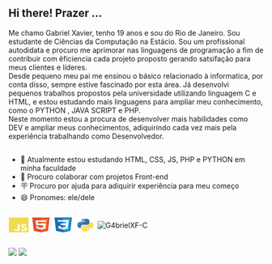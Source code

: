 ## Hi there! Prazer ...
  Me chamo Gabriel Xavier, tenho 19 anos e sou do Rio de Janeiro. Sou estudante de Ciências da Computação na Estácio. Sou um profissional autodidata e procuro me aprimorar nas linguagens de programação a fim de contribuir com êficiencia cada projeto proposto gerando satsifação para meus clientes e líderes.<br>
 Desde pequeno meu pai me ensinou o básico relacionado à informatica, por conta disso, sempre estive fascinado por esta área. Já desenvolvi pequenos trabalhos propostos pela universidade utilizando linguagem C e HTML, e estou estudando mais linguagens para ampliar meu conhecimento, como o PYTHON , JAVA SCRIPT e PHP.<br>
  Neste momento estou a procura de desenvolver mais habilidades como DEV e ampliar meus conhecimentos, adiquirindo cada vez mais pela experiência trabalhando como Desenvolvedor. 

##

- 📖 Atualmente estou estudando HTML, CSS, JS, PHP e PYTHON em minha faculdade
- 👯 Procuro colaborar com projetos Front-end
- 🪧 Procuro por ajuda para adiquirir experiência para meu começo
- 😄 Pronomes: ele/dele

<div style="display: inline_block"><br>
  <img align="center" alt="G4brielXF-Js" height="30" width="40" src="https://raw.githubusercontent.com/devicons/devicon/master/icons/javascript/javascript-plain.svg">
  <img align="center" alt="G4brielXF-HTML" height="30" width="40" src="https://raw.githubusercontent.com/devicons/devicon/master/icons/html5/html5-original.svg">
  <img align="center" alt="G4brielXF-CSS" height="30" width="40" src="https://raw.githubusercontent.com/devicons/devicon/master/icons/css3/css3-original.svg">
  <img align="center" alt="G4brielXF-Python" height="30" width="40" src="https://raw.githubusercontent.com/devicons/devicon/master/icons/python/python-original.svg">
  <img align="center" alt="G4brielXF-C" height="30" width="40" src="https://cdn.jsdelivr.net/gh/devicons/devicon@latest/icons/cplusplus/cplusplus-original.svg">


</div>
  
  ##

 <div>
    <a href = "mailto:xavierfreitasgabriel@gmail.com"><img src="https://img.shields.io/badge/-Gmail-%23333?style=for-the-badge&logo=gmail&logoColor=white" target="_blank"></a>
    <a href="https://discord.com/channels/@G4bzuk1" target="_blank"><img src="https://img.shields.io/badge/Discord-7289DA?style=for-the-badge&logo=discord&logoColor=white" target="_blank"></a> 

     
 </div>
